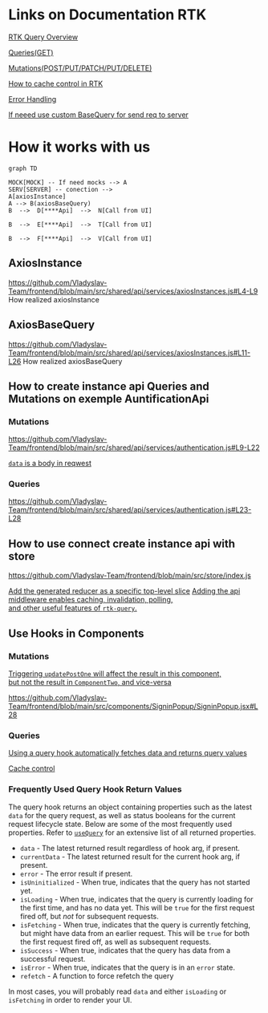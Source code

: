 # Links on Documentation RTK 
[RTK Query Overview](https://redux-toolkit.js.org/rtk-query/overview)

[Queries(GET)](https://redux-toolkit.js.org/rtk-query/usage/queries)

[Mutations(POST/PUT/PATCH/PUT/DELETE)](https://redux-toolkit.js.org/rtk-query/usage/mutations)

[How to cache control in RTK](https://redux-toolkit.js.org/rtk-query/usage/cache-behavior)

[Error Handling](https://redux-toolkit.js.org/rtk-query/usage/error-handling)

[If neeed use custom BaseQuery for send req to server ](https://redux-toolkit.js.org/rtk-query/usage/customizing-queries#axios-basequery)

# How it works with us 
```mermaid
graph TD

MOCK[MOCK] -- If need mocks --> A
SERV[SERVER] -- conection --> 
A[axiosInstance]
A --> B(axiosBaseQuery)
B  -->  D[****Api]  -->  N[Call from UI]

B  -->  E[****Api]  -->  T[Call from UI]

B  -->  F[****Api]  -->  V[Call from UI]
```


## AxiosInstance
https://github.com/Vladyslav-Team/frontend/blob/main/src/shared/api/services/axiosInstances.js#L4-L9
How realized axiosInstance


## AxiosBaseQuery
https://github.com/Vladyslav-Team/frontend/blob/main/src/shared/api/services/axiosInstances.js#L11-L26
How realized axiosBaseQuery

## How to create instance api Queries and Mutations on exemple AuntificationApi

### **Mutations**
https://github.com/Vladyslav-Team/frontend/blob/main/src/shared/api/services/authentication.js#L9-L22

[`data` is a body in reqwest  ](https://github.com/Vladyslav-Team/frontend/blob/main/src/shared/api/services/authentication.js#L13)		

### **Queries**
https://github.com/Vladyslav-Team/frontend/blob/main/src/shared/api/services/authentication.js#L23-L28
	
		


## How to use connect create instance api with store 
https://github.com/Vladyslav-Team/frontend/blob/main/src/store/index.js

[Add the generated reducer as a specific top-level slice](https://github.com/Vladyslav-Team/frontend/blob/main/src/store/index.js#L18)
[Adding the api middleware enables caching, invalidation, polling,  
 and other useful features of `rtk-query`.](https://github.com/Vladyslav-Team/frontend/blob/main/src/store/index.js#L28)


## Use Hooks in Components


### **Mutations**

[Triggering `updatePostOne` will affect the result in this component,  
but not the result in `ComponentTwo`, and vice-versa](https://github.com/Vladyslav-Team/frontend/blob/main/src/components/SigninPopup/SigninPopup.jsx#L13)

https://github.com/Vladyslav-Team/frontend/blob/main/src/components/SigninPopup/SigninPopup.jsx#L28

### **Queries**

[Using a query hook automatically fetches data and returns query values](https://github.com/Vladyslav-Team/frontend/blob/main/src/components/pages/Profile/Profile.jsx#L12)

[Cache control](https://github.com/Vladyslav-Team/frontend/blob/main/src/components/pages/Profile/Profile.jsx#L13)




### Frequently Used Query Hook Return Values[​](https://redux-toolkit.js.org/rtk-query/usage/queries#frequently-used-query-hook-return-values "Direct link to heading")

The query hook returns an object containing properties such as the latest  `data`  for the query request, as well as status booleans for the current request lifecycle state. Below are some of the most frequently used properties. Refer to  [`useQuery`](https://redux-toolkit.js.org/rtk-query/api/created-api/hooks#usequery)  for an extensive list of all returned properties.

-   `data`  - The latest returned result regardless of hook arg, if present.
-   `currentData`  - The latest returned result for the current hook arg, if present.
-   `error`  - The error result if present.
-   `isUninitialized`  - When true, indicates that the query has not started yet.
-   `isLoading`  - When true, indicates that the query is currently loading for the first time, and has no data yet. This will be  `true`  for the first request fired off, but  _not_  for subsequent requests.
-   `isFetching`  - When true, indicates that the query is currently fetching, but might have data from an earlier request. This will be  `true`  for both the first request fired off, as well as subsequent requests.
-   `isSuccess`  - When true, indicates that the query has data from a successful request.
-   `isError`  - When true, indicates that the query is in an  `error`  state.
-   `refetch`  - A function to force refetch the query

In most cases, you will probably read  `data`  and either  `isLoading`  or  `isFetching`  in order to render your UI.
